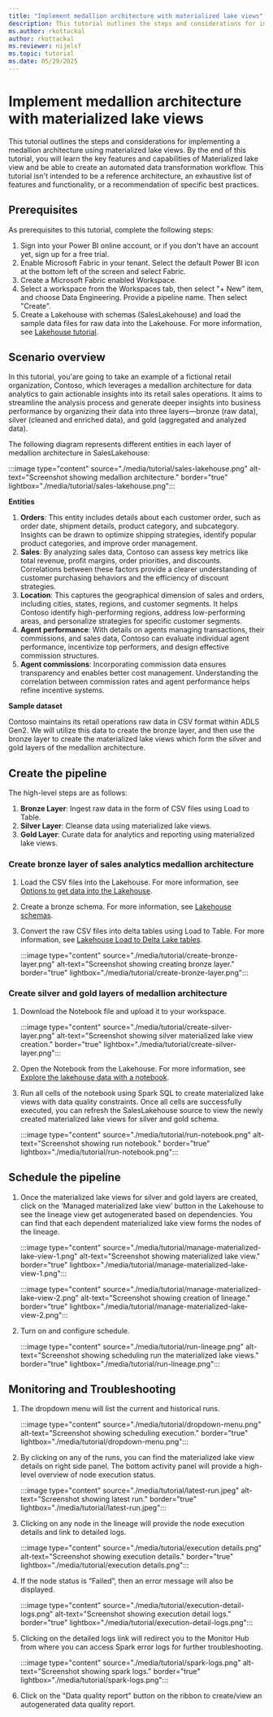 ```yaml
---
title: "Implement medallion architecture with materialized lake views"
description: This tutorial outlines the steps and considerations for implementing a medallion architecture for a sales analytics pipeline materialized lake views.
ms.author: rkottackal 
author: rkottackal 
ms.reviewer: nijelsf
ms.topic: tutorial
ms.date: 05/29/2025
---
```


# Implement medallion architecture with materialized lake views

This tutorial outlines the steps and considerations for implementing a medallion architecture using materialized lake views. By the end of this tutorial, you will learn the key features and capabilities of Materialized lake view and be able to create an automated data transformation workflow. This tutorial isn't intended to be a reference architecture, an exhaustive list of features and functionality, or a recommendation of specific best practices.

## Prerequisites

As prerequisites to this tutorial, complete the following steps:
1.	Sign into your Power BI online account, or if you don't have an account yet, sign up for a free trial.
1.	Enable Microsoft Fabric in your tenant. Select the default Power BI icon at the bottom left of the screen and select Fabric.
1.	Create a Microsoft Fabric enabled Workspace.
1.	Select a workspace from the Workspaces tab, then select "+ New" item, and choose Data Engineering. Provide a pipeline name. Then select "Create".
1.	Create a Lakehouse with schemas (SalesLakehouse) and load the sample data files for raw data into the Lakehouse. For more information, see [Lakehouse tutorial](/fabric/data-engineering/tutorial-build-lakehouse).

## Scenario overview

In this tutorial, you'are going to take an example of a fictional retail organization, Contoso, which leverages a medallion architecture for data analytics to gain actionable insights into its retail sales operations. It aims to streamline the analysis process and generate deeper insights into business performance by organizing their data into three layers—bronze (raw data), silver (cleaned and enriched data), and gold (aggregated and analyzed data).

The following diagram represents different entities in each layer of medallion architecture in SalesLakehouse:

:::image type="content" source="./media/tutorial/sales-lakehouse.png" alt-text="Screenshot showing medallion architecture." border="true" lightbox="./media/tutorial/sales-lakehouse.png":::

**Entities**
1.	**Orders**: This entity includes details about each customer order, such as order date, shipment details, product category, and subcategory. Insights can be drawn to optimize shipping strategies, identify popular product categories, and improve order management.
1.	**Sales**: By analyzing sales data, Contoso can assess key metrics like total revenue, profit margins, order priorities, and discounts. Correlations between these factors provide a clearer understanding of customer purchasing behaviors and the efficiency of discount strategies.
1.	**Location**: This captures the geographical dimension of sales and orders, including cities, states, regions, and customer segments. It helps Contoso identify high-performing regions, address low-performing areas, and personalize strategies for specific customer segments.
1.	**Agent performance**: With details on agents managing transactions, their commissions, and sales data, Contoso can evaluate individual agent performance, incentivize top performers, and design effective commission structures.
1.	**Agent commissions**: Incorporating commission data ensures transparency and enables better cost management. Understanding the correlation between commission rates and agent performance helps refine incentive systems.

**Sample dataset**

Contoso maintains its retail operations raw data in CSV format within ADLS Gen2. We will utilize this data to create the bronze layer, and then use the bronze layer to create the materialized lake views which form the silver and gold layers of the medallion architecture.

## Create the pipeline

The high-level steps are as follows:
1. **Bronze Layer**: Ingest raw data in the form of CSV files using Load to Table.
1. **Silver Layer**: Cleanse data using materialized lake views.
1. **Gold Layer**: Curate data for analytics and reporting using materialized lake views.

### Create bronze layer of sales analytics medallion architecture

1.	Load the CSV files into the Lakehouse. For more information, see [Options to get data into the Lakehouse](/fabric/data-engineering/load-data-lakehouse).
1.	Create a bronze schema. For more information, see [Lakehouse schemas](/fabric/data-engineering/lakehouse-schemas#create-a-lakehouse-schema).
1.	Convert the raw CSV files into delta tables using Load to Table. For more information, see [Lakehouse Load to Delta Lake tables](/fabric/data-engineering/load-to-tables).

  	:::image type="content" source="./media/tutorial/create-bronze-layer.png" alt-text="Screenshot showing creating bronze layer." border="true" lightbox="./media/tutorial/create-bronze-layer.png":::

### Create silver and gold layers of medallion architecture

1.	Download the Notebook file and upload it to your workspace.

    :::image type="content" source="./media/tutorial/create-silver-layer.png" alt-text="Screenshot showing silver materialized lake view creation." border="true" lightbox="./media/tutorial/create-silver-layer.png":::

1.	Open the Notebook from the Lakehouse. For more information, see [Explore the lakehouse data with a notebook](/fabric/data-engineering/lakehouse-notebook-explore). 
1.	Run all cells of the notebook using Spark SQL to create materialized lake views with data quality constraints. Once all cells are successfully executed, you can refresh the SalesLakehouse source to view the newly created materialized lake views for silver and gold schema.

  	:::image type="content" source="./media/tutorial/run-notebook.png" alt-text="Screenshot showing run notebook." border="true" lightbox="./media/tutorial/run-notebook.png":::

## Schedule the pipeline

1.	Once the materialized lake views for silver and gold layers are created, click on the ‘Managed materialized lake view’ button in the Lakehouse to see the lineage view get autogenerated based on dependencies. You can find that each dependent materialized lake view forms the nodes of the lineage.

  	:::image type="content" source="./media/tutorial/manage-materialized-lake-view-1.png" alt-text="Screenshot showing materialized lake view." border="true" lightbox="./media/tutorial/manage-materialized-lake-view-1.png":::

  	:::image type="content" source="./media/tutorial/manage-materialized-lake-view-2.png" alt-text="Screenshot showing creation of lineage." border="true" lightbox="./media/tutorial/manage-materialized-lake-view-2.png":::

1.	Turn on and configure schedule.

  	:::image type="content" source="./media/tutorial/run-lineage.png" alt-text="Screenshot showing scheduling run the materialized lake views." border="true" lightbox="./media/tutorial/run-lineage.png":::

## Monitoring and Troubleshooting

1.	The dropdown menu will list the current and historical runs. 

  	:::image type="content" source="./media/tutorial/dropdown-menu.png" alt-text="Screenshot showing scheduling execution." border="true" lightbox="./media/tutorial/dropdown-menu.png":::

1.	By clicking on any of the runs, you can find the materialized lake view details on right side panel. The bottom activity panel will provide a high-level overview of node execution status.

  	:::image type="content" source="./media/tutorial/latest-run.jpeg" alt-text="Screenshot showing latest run." border="true" lightbox="./media/tutorial/latest-run.jpeg":::

1.	Clicking on any node in the lineage will provide the node execution details and link to detailed logs.

  	:::image type="content" source="./media/tutorial/execution details.png" alt-text="Screenshot showing execution details." border="true" lightbox="./media/tutorial/execution details.png":::

1.	If the node status is “Failed”, then an error message will also be displayed.

  	:::image type="content" source="./media/tutorial/execution-detail-logs.png" alt-text="Screenshot showing execution detail logs." border="true" lightbox="./media/tutorial/execution-detail-logs.png":::

1.	Clicking on the detailed logs link will redirect you to the Monitor Hub from where you can access Spark error logs for further troubleshooting.

  	:::image type="content" source="./media/tutorial/spark-logs.png" alt-text="Screenshot showing spark logs." border="true" lightbox="./media/tutorial/spark-logs.png":::

1. Click on the "Data quality report" button on the ribbon to create/view an autogenerated data quality report.
